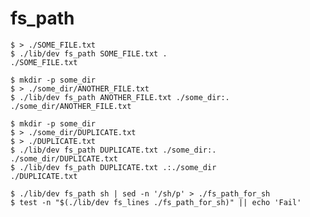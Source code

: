 fs_path
=======

```console test
$ > ./SOME_FILE.txt
$ ./lib/dev fs_path SOME_FILE.txt .
./SOME_FILE.txt
```

```console test
$ mkdir -p some_dir
$ > ./some_dir/ANOTHER_FILE.txt
$ ./lib/dev fs_path ANOTHER_FILE.txt ./some_dir:.
./some_dir/ANOTHER_FILE.txt
```

```console test
$ mkdir -p some_dir
$ > ./some_dir/DUPLICATE.txt
$ > ./DUPLICATE.txt
$ ./lib/dev fs_path DUPLICATE.txt ./some_dir:.
./some_dir/DUPLICATE.txt
$ ./lib/dev fs_path DUPLICATE.txt .:./some_dir
./DUPLICATE.txt
```

```console test
$ ./lib/dev fs_path sh | sed -n '/sh/p' > ./fs_path_for_sh
$ test -n "$(./lib/dev fs_lines ./fs_path_for_sh)" || echo 'Fail'
```

